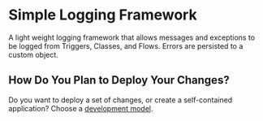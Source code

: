 # Simple Logging Framework

A light weight logging framework that allows messages and exceptions to be logged from Triggers, Classes, and Flows.   Errors are persisted to a custom object.

## How Do You Plan to Deploy Your Changes?

Do you want to deploy a set of changes, or create a self-contained application? Choose a [development model](https://developer.salesforce.com/tools/vscode/en/user-guide/development-models).

